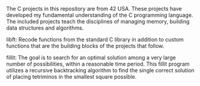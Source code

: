 The C projects in this repository are from 42 USA. These projects have developed my fundamental understanding of the C programming language. The included projects teach the disciplines of managing memory, building data structures and  algorithms.

libft: Recode functions from the standard C library in addition to custom functions that are the building blocks of the projects that follow.

fillit: The goal is to search for an optimal solution among a very large number of possibilities, within a reasonable time period. This fillit program utilizes a recursive backtracking algorithm to find the single correct solution of placing tetriminos in the smallest square possible.

